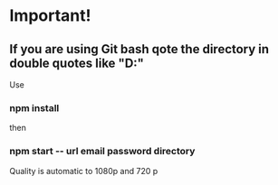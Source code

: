 # Important!

## If you are using Git bash qote the directory in double quotes like "D:\"

Use 

### npm install

then

### npm start -- url email password directory 

Quality is automatic to 1080p and 720 p
